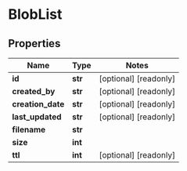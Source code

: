 # BlobList

## Properties
Name | Type | Notes
------------ | ------------- | -------------
**id** | **str** | [optional] [readonly] 
**created_by** | **str** | [optional] [readonly] 
**creation_date** | **str** | [optional] [readonly] 
**last_updated** | **str** | [optional] [readonly] 
**filename** | **str** | 
**size** | **int** | 
**ttl** | **int** | [optional] [readonly] 



